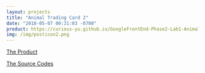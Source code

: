 ```yaml
---
layout: projects
title: "Animal Trading Card 2"
date: "2018-05-07 00:31:03 -0700"
product: https://curious-yu.github.io/GoogleFrontEnd-Phase2-Lab1-Animal-Trading-Card-WY/
img: /img/posticon2.png
---
```



[The Product](https://curious-yu.github.io/GoogleFrontEnd-Phase2-Lab1-Animal-Trading-Card-WY/)

[The Source Codes](https://github.com/Curious-Yu/GoogleFrontEnd-Phase2-Lab1-Animal-Trading-Card-WY)
